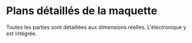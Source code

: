 # Plans détaillés de la maquette 

Toutes les parties sont détaillées aux dimensions réelles. L'électronique y est intégrée.
